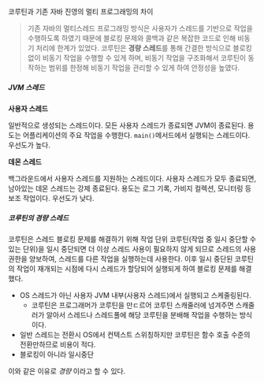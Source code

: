 코루틴과 기존 자바 진영의 멀티 프로그래밍의 차이
> 기존 자바의 멀티스레드 프로그래밍 방식은 사용자가 스레드를 기반으로 작업을 수행하도록 하였기 때문에 블로킹 문제와 콜백과 같은 복잡한 코드로 인해 비동기 처리에 한계가 있었다.
> 코루틴은 **경량 스레드**를 통해 간결한 방식으로 블로킹 없이 비동기 작업을 수행할 수 있게 하며, 비동기 작업을 구조화해서 코루틴이 동작하는 범위를 한정해 비동기 작업을 관리할 수 있게 하여 안정성을 높였다.

##### JVM 스레드
**사용자 스레드**

일반적으로 생성되는 스레드이다. 모든 사용자 스레드가 종료되면 JVM이 종료된다. 용도는 어플리케이션의 주요 작업을 수행한다. `main()`메서드에서 실행되는 스레드이다. 우선도가 높다.

**데몬 스레드**

백그라운드에서 사용자 스레드를 지원하는 스레드이다. 사용자 스레드가 모두 종료되면, 남아있는 데몬 스레드는 강제 종료된다. 용도는 로그 기록, 가비지 컬렉션, 모니터링 등 보조 작업이다. 우선도가 낮다.

##### 코루틴의 경량 스레드

코루틴은 스레드 블로킹 문제를 해결하기 위해 작업 단위 코루틴(작업 중 일시 중단할 수 있는 단위)을 일시 중단되면 더 이상 스레드 사용이 필요하지 않게 되므로 스레드의 사용 권한을 양보하여, 스레드를 다른 작업을 실행하는데 사용한다. 이후 일시 중단된 코루틴의 작업이 재개되는 시점에 다시 스레드가 할당되어 실행되게 하여 블로킹 문제를 해결했다.

- OS 스레드가 아닌 사용자 JVM 내부(사용자 스레드)에서 실행되고 스케줄링된다.
  - 코루틴은 프로그래머가 코루틴을 만ㄷ르어 코루틴 스캐줄러에 넘겨주면 스캐줄러가 알아서 스레드나 스레드풀에 해당 코루틴을 분배해 작업을 수행하는 방식이다.
- 일반 스레드는 전환시 OS에서 컨텍스트 스위칭하지만 코루틴은 함수 호출 수준의 전환만하므로 비용이 적다.
- 블로킹이 아니라 일시중단

이와 같은 이유로 *경량* 이라고 할 수 있다.
